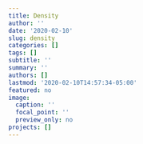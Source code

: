 ```yaml
---
title: Density
author: ''
date: '2020-02-10'
slug: density
categories: []
tags: []
subtitle: ''
summary: ''
authors: []
lastmod: '2020-02-10T14:57:34-05:00'
featured: no
image:
  caption: ''
  focal_point: ''
  preview_only: no
projects: []
---
```

